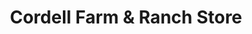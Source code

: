 ---
title: "Cordell Farm & Ranch Store"
url: /kaufman/cordell-farm-and-ranch-store/
shop: agrarian
---